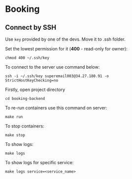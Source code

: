 # Booking
## Connect by SSH
Use `key` provided by one of the devs. Move it to .ssh folder.

Set the lowest permission for it (**400** - read-only for owner):
```shell
chmod 400 ~/.ssh/key
```

To connect to the server use command below:
```shell
ssh -i ~/.ssh/key superemail003@34.27.180.91 -o StrictHostKeyChecking=no
```

Firstly, open project directory
```
cd booking-backend
```

To re-run containers use this command on server:
```shell
make run
```

To stop containers:
```shell
make stop
```

To show logs:
```shell
make logs
```

To show logs for specific service:
```shell
make logs service=<service_name>
```
